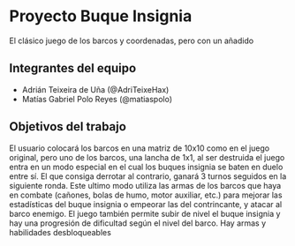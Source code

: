 ﻿# Proyecto Buque Insignia

El clásico juego de los barcos y coordenadas, pero con un añadido

## Integrantes del equipo

- Adrián Teixeira de Uña (@AdriTeixeHax)
- Matías Gabriel Polo Reyes (@matiaspolo)

## Objetivos del trabajo

El usuario colocará los barcos en una matriz de 10x10 como en el juego original, pero uno de los barcos, una lancha de 1x1, al ser destruida el juego entra en un modo especial en el cual los buques insignia se baten en duelo entre sí. El que consiga derrotar al contrario, ganará 3 turnos seguidos en la siguiente ronda. Este ultimo modo utiliza las armas de los barcos que haya en combate (cañones, bolas de humo, motor auxiliar, etc.) para mejorar las estadísticas del buque insignia o empeorar las del contrincante, y atacar al barco enemigo. El juego también permite subir de nivel el buque insignia y hay una progresión de dificultad según el nivel del barco. Hay armas y habilidades desbloqueables

